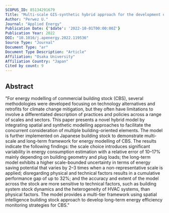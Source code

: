 ```yaml
---
SCOPUS_ID: 85134291679
Title: "Multi-scale GIS-synthetic hybrid approach for the development of commercial building stock energy model"
Author: "Perwez U."
Journal: "Applied Energy"
Publication Date: {'$date': '2022-10-01T00:00:00Z'}
Publication Year: 2022
DOI: "10.1016/j.apenergy.2022.119536"
Source Type: "Journal"
Document Type: "ar"
Document Type Description: "Article"
Affiliation: "Osaka University"
Affiliation Country: "Japan"
Cited by count: 9
---
```


## Abstract
"For energy modelling of commercial building stock (CBS), several methodologies were developed focusing on technology alternatives and retrofits for climate change mitigation, but they often have limitations to involve a differentiated description of practices and policies across a range of scales and sectors. This paper presents a novel hybrid model by integrating spatial and synthetic modelling approaches to facilitate the concurrent consideration of multiple building-oriented elements. The model is further implemented on Japanese building stock to demonstrate multi-scale and long-term framework for energy modelling of CBS. The results indicate the following findings: the scale choice introduces significant variability in energy consumption estimation with a relative error of 10–17% mainly depending on building geometry and plug loads; the long-term model exhibits a higher scale-bounded uncertainty in terms of energy saving potential that varies by 2–3 times when a non-representative scale is applied; disregarding physical and technical factors results in a cumulative performance gap of up to 32%; and the accuracy and extent of the model across the stock are more sensitive to technical factors, such as building system stock dynamics and the heterogeneity of HVAC systems, than physical factors. The model provides a multi-tier framework using spatial intelligence building stock approach to develop long-term energy efficiency monitoring strategies for CBS."
